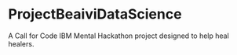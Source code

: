 # ProjectBeaiviDataScience
A Call for Code IBM Mental Hackathon project designed to help heal healers.

